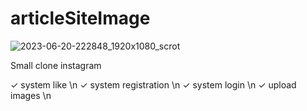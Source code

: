 # articleSiteImage
![2023-06-20-222848_1920x1080_scrot](https://github.com/Val325/articleSiteImage/assets/118122990/8c5fc16c-ca5e-41d6-b739-d62861cf7ab0)


Small clone instagram 

✓ system like \n
✓ system registration \n
✓ system login \n 
✓ upload images \n 
